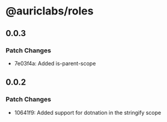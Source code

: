 # @auriclabs/roles

## 0.0.3

### Patch Changes

- 7e03f4a: Added is-parent-scope

## 0.0.2

### Patch Changes

- 10641f9: Added support for dotnation in the stringify scope
